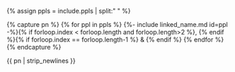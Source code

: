 {% assign ppls = include.ppls | split:" " %}

{% capture pn %}
{% for ppl in ppls %}
{%- include linked_name.md id=ppl -%}{% if forloop.index < forloop.length and forloop.length>2 %}, {% endif %}{% if forloop.index == forloop.length-1 %} & {% endif %}
{% endfor %}
{% endcapture %}

{{ pn | strip_newlines }}
